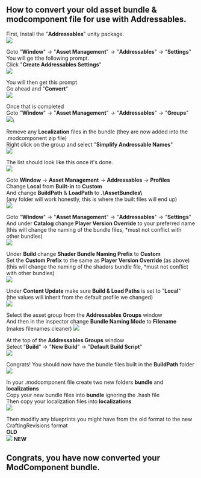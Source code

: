 ## How to convert your old asset bundle & modcomponent file for use with Addressables.

First, Install the "**Addressables**" unity package.\
![](https://raw.githubusercontent.com/dommrogers/ModComponent/master/Images/convert-bundle/install_addressables_.png)

Goto "**Window**" -> "**Asset Management**" -> "**Addressables**" -> "**Settings**"\
You will ge tthe following prompt.\
Click "**Create Addressables Settings**"\
![](https://raw.githubusercontent.com/dommrogers/ModComponent/master/Images/convert-bundle/create_settings.png)

You will then get this prompt\
Go ahead and "**Convert**"\
![](https://raw.githubusercontent.com/dommrogers/ModComponent/master/Images/convert-bundle/convert_bundle.png)

Once that is completed\
Goto "**Window**" -> "**Asset Management**" -> "**Addressables**" -> "**Groups**"\
![](https://raw.githubusercontent.com/dommrogers/ModComponent/master/Images/convert-bundle/groups.png)\

Remove any **Localization** files in the bundle (they are now added into the .modcomponent zip file)\
Right click on the group and select "**Simplify Andressable Names**"\
![](https://raw.githubusercontent.com/dommrogers/ModComponent/master/Images/convert-bundle/simplify_names.png)

The list should look like this once it's done.\
![](https://raw.githubusercontent.com/dommrogers/ModComponent/master/Images/convert-bundle/simplify_done.png)

Goto **Window** -> **Asset Management** -> **Addressables** -> **Profiles**\
Change **Local** from **Built-in** to **Custom**\
And change **BuildPath** & **LoadPath** to **.\AssetBundles\\** \
(any folder will work honestly, this is where the built files will end up)\
![](https://raw.githubusercontent.com/dommrogers/ModComponent/master/Images/convert-bundle/default_profile.png)

Goto "**Window**" -> "**Asset Management**" -> "**Addressables**" -> "**Settings**"\
And under **Catalog** change **Player Version Override** to your preferred name\
(this will change the naming of the bundle files, *must not conflict with other bundles)\
![](https://raw.githubusercontent.com/dommrogers/ModComponent/master/Images/convert-bundle/override_name.png)

Under **Build** change **Shader Bundle Naming Prefix** to **Custom**\
Set the **Custom Prefix** to the same as **Player Version Override** (as above)\
(this will change the naming of the shaders bundle file, *must not conflict with other bundles)\
![](https://raw.githubusercontent.com/dommrogers/ModComponent/master/Images/convert-bundle/shader_naming.png)

Under **Content Update** make sure **Build & Load Paths** is set to "**Local**"\
(the values will inherit from the default profile we changed)\
![](https://raw.githubusercontent.com/dommrogers/ModComponent/master/Images/convert-bundle/build_remote_catalog.png)

Select the asset group from the **Addressables Groups** window\
And then in the inspector change **Bundle Naming Mode** to **Filename** (makes filenames cleaner)
![](https://raw.githubusercontent.com/dommrogers/ModComponent/master/Images/convert-bundle/set_naming_mode.png)

At the top of the **Addressables Groups** window\
Select "**Build**" -> "**New Build**" -> "**Default Build Script**"\
![](https://raw.githubusercontent.com/dommrogers/ModComponent/master/Images/convert-bundle/build_bundle.png)

Congrats! You should now have the bundle files built in the **BuildPath** folder\
![](https://raw.githubusercontent.com/dommrogers/ModComponent/master/Images/convert-bundle/bundle_files.png)

In your .modcomponent file create two new folders **bundle** and **localizations**\
Copy your new bundle files into **bundle** ignoring the .hash file\
Then copy your localization files into **localizations** \
![](https://raw.githubusercontent.com/dommrogers/ModComponent/master/Images/convert-bundle/zip_folders.png)

Then modifiy any blueprints you might have from the old format to the new CraftingRevisions format\
**OLD**\
![](https://raw.githubusercontent.com/dommrogers/ModComponent/master/Images/convert-bundle/blueprint_changes.png)
**NEW**

## Congrats, you have now converted your ModComponent bundle.


